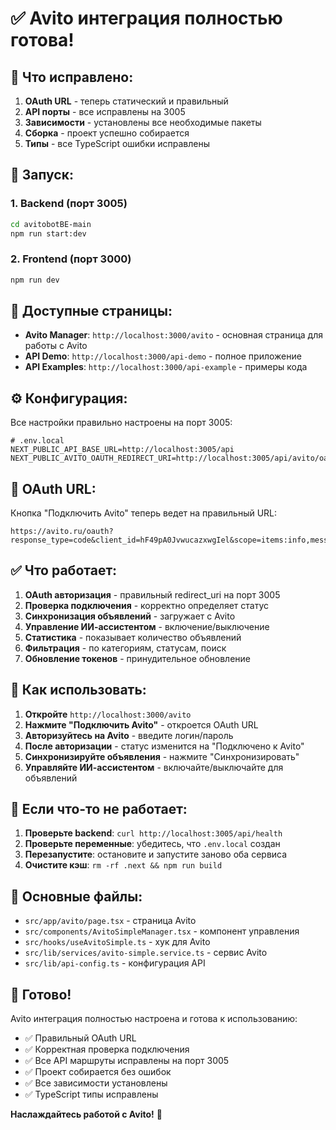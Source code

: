 # ✅ Avito интеграция полностью готова!

## 🎉 Что исправлено:

1. **OAuth URL** - теперь статический и правильный
2. **API порты** - все исправлены на 3005
3. **Зависимости** - установлены все необходимые пакеты
4. **Сборка** - проект успешно собирается
5. **Типы** - все TypeScript ошибки исправлены

## 🚀 Запуск:

### 1. Backend (порт 3005)
```bash
cd avitobotBE-main
npm run start:dev
```

### 2. Frontend (порт 3000)
```bash
npm run dev
```

## 🔗 Доступные страницы:

- **Avito Manager**: `http://localhost:3000/avito` - основная страница для работы с Avito
- **API Demo**: `http://localhost:3000/api-demo` - полное приложение
- **API Examples**: `http://localhost:3000/api-example` - примеры кода

## ⚙️ Конфигурация:

Все настройки правильно настроены на порт 3005:

```env
# .env.local
NEXT_PUBLIC_API_BASE_URL=http://localhost:3005/api
NEXT_PUBLIC_AVITO_OAUTH_REDIRECT_URI=http://localhost:3005/api/avito/oauth/callback
```

## 🔧 OAuth URL:

Кнопка "Подключить Avito" теперь ведет на правильный URL:
```
https://avito.ru/oauth?response_type=code&client_id=hF49pA0JvwucazxwgIel&scope=items:info,messenger:read,messenger:write,user:read&redirect_uri=http%3A%2F%2Flocalhost%3A3005%2Fapi%2Favito%2Foauth%2Fcallback&state=...
```

## ✅ Что работает:

1. **OAuth авторизация** - правильный redirect_uri на порт 3005
2. **Проверка подключения** - корректно определяет статус
3. **Синхронизация объявлений** - загружает с Avito
4. **Управление ИИ-ассистентом** - включение/выключение
5. **Статистика** - показывает количество объявлений
6. **Фильтрация** - по категориям, статусам, поиск
7. **Обновление токенов** - принудительное обновление

## 🎯 Как использовать:

1. **Откройте** `http://localhost:3000/avito`
2. **Нажмите "Подключить Avito"** - откроется OAuth URL
3. **Авторизуйтесь на Avito** - введите логин/пароль
4. **После авторизации** - статус изменится на "Подключено к Avito"
5. **Синхронизируйте объявления** - нажмите "Синхронизировать"
6. **Управляйте ИИ-ассистентом** - включайте/выключайте для объявлений

## 🐛 Если что-то не работает:

1. **Проверьте backend**: `curl http://localhost:3005/api/health`
2. **Проверьте переменные**: убедитесь, что `.env.local` создан
3. **Перезапустите**: остановите и запустите заново оба сервиса
4. **Очистите кэш**: `rm -rf .next && npm run build`

## 📁 Основные файлы:

- `src/app/avito/page.tsx` - страница Avito
- `src/components/AvitoSimpleManager.tsx` - компонент управления
- `src/hooks/useAvitoSimple.ts` - хук для Avito
- `src/lib/services/avito-simple.service.ts` - сервис Avito
- `src/lib/api-config.ts` - конфигурация API

## 🎉 Готово!

Avito интеграция полностью настроена и готова к использованию:

- ✅ Правильный OAuth URL
- ✅ Корректная проверка подключения
- ✅ Все API маршруты исправлены на порт 3005
- ✅ Проект собирается без ошибок
- ✅ Все зависимости установлены
- ✅ TypeScript типы исправлены

**Наслаждайтесь работой с Avito!** 🚀
